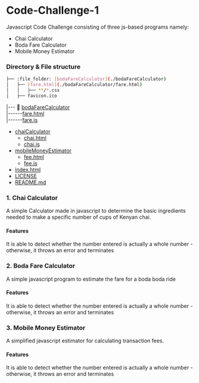 # Code-Challenge-1
Javascript Code Challenge consisting of three js-based programs namely:
+ Chai Calculator
+ Boda Fare Calculator
+ Mobile Money Estimator

### Directory & File structure

```bash
├── :file_folder: [bodaFareCalculator](./bodaFareCalculator)
│   ├── [fare.html](./bodaFareCalculator/fare.html)
│   │   ├── **/*.css
│   ├── favicon.ico
```
 
 |--- :file_folder: [bodaFareCalculator](./bodaFareCalculator) 
             <br/>|------[fare.html](./bodaFareCalculator/fare.html)
             <br/>|------[fare.js](./bodaFareCalculator/fare.js)
 * [chaiCalculator](./chaiCalculator)
   * [chai.html](./dir1/file11.ext)
   * [chai.js](./dir1/file12.ext)
 * [mobileMoneyEstimator](./mobileMoneyEstimator)
    * [fee.html](./mobileMoneyEstimator/fee.html)
    * [fee.js](./mobileMoneyEstimator/fee.js)
 * [index.html](./index.html)
 * [LICENSE](./LICENSE)
 * [README.md](./README.md)

### 1. Chai Calculator
A simple Calculator made in javascript to determine the basic ingredients needed to make a specific number of cups of Kenyan chai.
#### Features
It is able to detect whether the number entered is actually a whole number - otherwise, it throws an error and terminates


### 2. Boda Fare Calculator
A simple javascript program to estimate the fare for a boda boda ride
#### Features
It is able to detect whether the number entered is actually a whole number - otherwise, it throws an error and terminates

### 3. Mobile Money Estimator
A simplified javascript estimator for calculating transaction fees.
#### Features
It is able to detect whether the number entered is actually a whole number - otherwise, it throws an error and terminates
